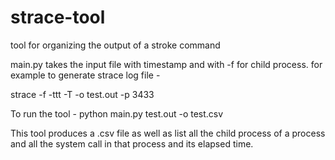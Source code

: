# strace-tool
tool for organizing the output of a stroke command

main.py takes the input file with timestamp and with -f for child process.
for example to generate strace log file -

strace -f -ttt -T -o test.out -p 3433

To run the tool - 
python main.py test.out -o test.csv

This tool produces a .csv file as well as list all the child process of a process and all the system call in that process and its elapsed time.





